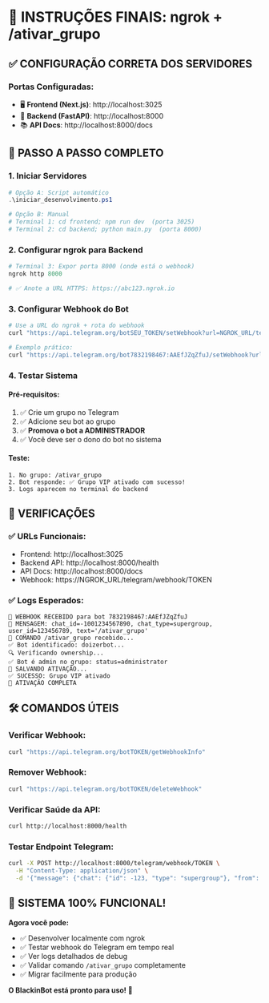 # 🎯 INSTRUÇÕES FINAIS: ngrok + /ativar_grupo

## ✅ CONFIGURAÇÃO CORRETA DOS SERVIDORES

### **Portas Configuradas:**
- 🖥️ **Frontend (Next.js)**: http://localhost:3025  
- 🔧 **Backend (FastAPI)**: http://localhost:8000
- 📚 **API Docs**: http://localhost:8000/docs

## 🚀 PASSO A PASSO COMPLETO

### **1. Iniciar Servidores**
```powershell
# Opção A: Script automático
.\iniciar_desenvolvimento.ps1

# Opção B: Manual
# Terminal 1: cd frontend; npm run dev  (porta 3025)
# Terminal 2: cd backend; python main.py  (porta 8000)
```

### **2. Configurar ngrok para Backend**
```powershell
# Terminal 3: Expor porta 8000 (onde está o webhook)
ngrok http 8000

# ✅ Anote a URL HTTPS: https://abc123.ngrok.io
```

### **3. Configurar Webhook do Bot**
```bash
# Use a URL do ngrok + rota do webhook
curl "https://api.telegram.org/botSEU_TOKEN/setWebhook?url=NGROK_URL/telegram/webhook/SEU_TOKEN"

# Exemplo prático:
curl "https://api.telegram.org/bot7832198467:AAEfJZqZfuJ/setWebhook?url=https://abc123.ngrok.io/telegram/webhook/7832198467:AAEfJZqZfuJ"
```

### **4. Testar Sistema**

#### **Pré-requisitos:**
1. ✅ Crie um grupo no Telegram
2. ✅ Adicione seu bot ao grupo
3. ✅ **Promova o bot a ADMINISTRADOR**
4. ✅ Você deve ser o dono do bot no sistema

#### **Teste:**
```
1. No grupo: /ativar_grupo
2. Bot responde: ✅ Grupo VIP ativado com sucesso!
3. Logs aparecem no terminal do backend
```

## 📱 VERIFICAÇÕES

### **✅ URLs Funcionais:**
- Frontend: http://localhost:3025
- Backend API: http://localhost:8000/health
- API Docs: http://localhost:8000/docs
- Webhook: https://NGROK_URL/telegram/webhook/TOKEN

### **✅ Logs Esperados:**
```
🔔 WEBHOOK RECEBIDO para bot 7832198467:AAEfJZqZfuJ
📱 MENSAGEM: chat_id=-1001234567890, chat_type=supergroup, user_id=123456789, text='/ativar_grupo'
🤖 COMANDO /ativar_grupo recebido...
✅ Bot identificado: doizerbot...
🔍 Verificando ownership...
✅ Bot é admin no grupo: status=administrator
🔄 SALVANDO ATIVAÇÃO...
✅ SUCESSO: Grupo VIP ativado
🎉 ATIVAÇÃO COMPLETA
```

## 🛠️ COMANDOS ÚTEIS

### **Verificar Webhook:**
```bash
curl "https://api.telegram.org/botTOKEN/getWebhookInfo"
```

### **Remover Webhook:**
```bash
curl "https://api.telegram.org/botTOKEN/deleteWebhook"
```

### **Verificar Saúde da API:**
```bash
curl http://localhost:8000/health
```

### **Testar Endpoint Telegram:**
```bash
curl -X POST http://localhost:8000/telegram/webhook/TOKEN \
  -H "Content-Type: application/json" \
  -d '{"message": {"chat": {"id": -123, "type": "supergroup"}, "from": {"id": 456}, "text": "/ativar_grupo"}}'
```

## 🎉 SISTEMA 100% FUNCIONAL!

**Agora você pode:**
- ✅ Desenvolver localmente com ngrok
- ✅ Testar webhook do Telegram em tempo real  
- ✅ Ver logs detalhados de debug
- ✅ Validar comando `/ativar_grupo` completamente
- ✅ Migrar facilmente para produção

**O BlackinBot está pronto para uso! 🚀** 